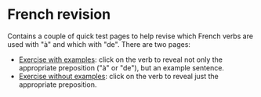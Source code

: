 # French revision

Contains a couple of quick test pages to help revise which French verbs are used with "à" and which with "de". There are two pages:

 - [Exercise with examples](https://martin-nc.github.io/french-revision/): click on the verb to reveal not only the appropriate preposition ("à" or "de"), but an example sentence.
 - [Exercise without examples](https://martin-nc.github.io/french-revision/a-de-verbs-noexamples.html): click on the verb to reveal just the appropriate preposition.

 

